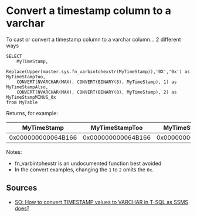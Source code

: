 # Convert a timestamp column to a varchar

To cast or convert a timestamp column to a varchar column... 2 different ways

	SELECT 
		MyTimeStamp, 
		Replace(Upper(master.sys.fn_varbintohexstr(MyTimeStamp)),'0X','0x') as MyTimeStampToo,
		CONVERT(NVARCHAR(MAX), CONVERT(BINARY(8), MyTimeStamp), 1) as MyTimeStampAlso,
		CONVERT(NVARCHAR(MAX), CONVERT(BINARY(8), MyTimeStamp), 2) as MyTimeStampMINUS_0x
	from MyTable
	
Returns, for example:

|MyTimeStamp|MyTimeStampToo|MyTimeStampAlso|MyTimeStampMINUS_0x|
|-------|-----|--------------|--------|
|0x000000000064B166 |0x000000000064B166|0x000000000064B166|000000000064B166|


Notes:

 * fn_varbintohexstr is an undocumented function best avoided
 * In the convert examples, changing the `1` to `2` omits the `0x`.
	

## Sources

 * [SO: How to convert TIMESTAMP values to VARCHAR in T-SQL as SSMS does?](https://stackoverflow.com/questions/41014533/how-to-convert-timestamp-values-to-varchar-in-t-sql-as-ssms-does)